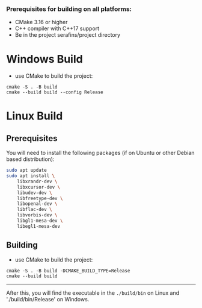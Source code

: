 ### Prerequisites for building on all platforms:

* CMake 3.16 or higher
* C++ compiler with C++17 support
* Be in the project serafins/project directory

# Windows Build

* use CMake to build the project:
```
cmake -S . -B build
cmake --build build --config Release
```

# Linux Build

## Prerequisites

You will need to install the following packages (if on Ubuntu or other Debian based distribution):

```bash
sudo apt update
sudo apt install \
    libxrandr-dev \
    libxcursor-dev \
    libudev-dev \
    libfreetype-dev \
    libopenal-dev \
    libflac-dev \
    libvorbis-dev \
    libgl1-mesa-dev \
    libegl1-mesa-dev
```

## Building

* use CMake to build the project:
```
cmake -S . -B build -DCMAKE_BUILD_TYPE=Release
cmake --build build
```

-----------------------------------------------------------------
After this, you will find the executable in the `./build/bin` on Linux and './build/bin/Release' on Windows. 